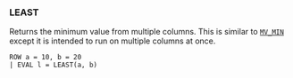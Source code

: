 <!--
This is generated by ESQL’s AbstractFunctionTestCase. Do no edit it. See ../README.md for how to regenerate it.
-->

### LEAST
Returns the minimum value from multiple columns. This is similar to [`MV_MIN`](https://www.elastic.co/docs/reference/elasticsearch/query-languages/esql/esql-functions-operators.md#esql-mv_min) except it is intended to run on multiple columns at once.

```
ROW a = 10, b = 20
| EVAL l = LEAST(a, b)
```
